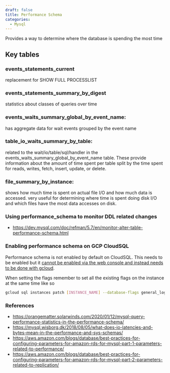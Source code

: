 ```yaml
---
draft: false
title: Performance Schema
categories:
  - Mysql
---
```


Provides a way to determine where the database is spending the most time

## Key tables

### events_statements_current 
replacement for SHOW FULL PROCESSLIST

### events_statements_summary_by_digest
statistics about classes of queries over time

### events_waits_summary_global_by_event_name: 
has aggregate data for wait events grouped by the event name

### table_io_waits_summary_by_table: 
related to the wait/io/table/sql/handler in the events_waits_summary_global_by_event_name table. These provide information about the amount of time spent per table split by the time spent for reads, writes, fetch, insert, update, or delete.

### file_summary_by_instance: 
shows how much time is spent on actual file I/O and how much data is accessed. very useful for determining where time is spent doing disk I/O and which files have the most data accesses on disk.

### Using performance_schema to monitor DDL related changes

  * https://dev.mysql.com/doc/refman/5.7/en/monitor-alter-table-performance-schema.html

### Enabling performance schema on GCP CloudSQL

Performance schema is not enabled by default on CloudSQL. This needs to be enabled but it [cannot be enabled via the web console and instead needs to be done with gcloud](https://cloud.google.com/sql/docs/mysql/flags#tips). 

When setting the flags remember to set all the existing flags on the instance at the same time like so

```bash
gcloud sql instances patch [INSTANCE_NAME] --database-flags general_log=on,skip_show_database=on,wait_timeout=200000,performance_schema=on
```

### References
- https://orangematter.solarwinds.com/2020/01/12/mysql-query-performance-statistics-in-the-performance-schema/
- https://mysql.wisborg.dk/2018/08/05/what-does-io-latencies-and-bytes-mean-in-the-performance-and-sys-schemas/
- https://aws.amazon.com/blogs/database/best-practices-for-configuring-parameters-for-amazon-rds-for-mysql-part-1-parameters-related-to-performance/
- https://aws.amazon.com/blogs/database/best-practices-for-configuring-parameters-for-amazon-rds-for-mysql-part-2-parameters-related-to-replication/
